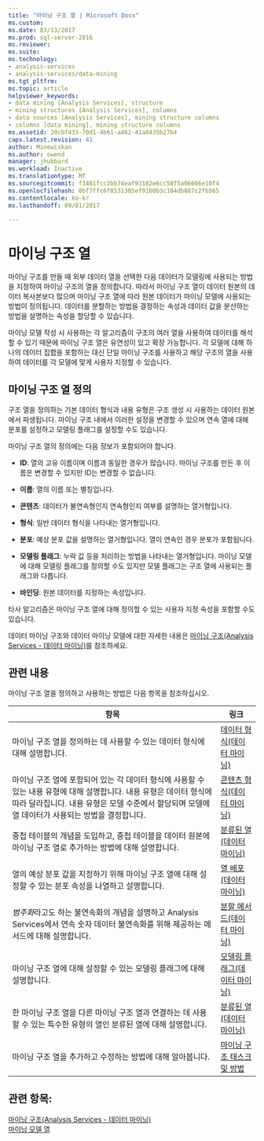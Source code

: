 ```yaml
---
title: "마이닝 구조 열 | Microsoft Docs"
ms.custom: 
ms.date: 03/13/2017
ms.prod: sql-server-2016
ms.reviewer: 
ms.suite: 
ms.technology:
- analysis-services
- analysis-services/data-mining
ms.tgt_pltfrm: 
ms.topic: article
helpviewer_keywords:
- data mining [Analysis Services], structure
- mining structures [Analysis Services], columns
- data sources [Analysis Services], mining structure columns
- columns [data mining], mining structure columns
ms.assetid: 20cbf433-70d1-4b61-a462-41a8435b27b4
caps.latest.revision: 41
author: Minewiskan
ms.author: owend
manager: jhubbard
ms.workload: Inactive
ms.translationtype: MT
ms.sourcegitcommit: f3481fcc2bb74eaf93182e6cc58f5a06666e10f4
ms.openlocfilehash: 0bf7ffc6f8531385ef9100b3c104db887c2fb565
ms.contentlocale: ko-kr
ms.lasthandoff: 09/01/2017

---
```

# <a name="mining-structure-columns"></a>마이닝 구조 열
  마이닝 구조를 만들 때 외부 데이터 열을 선택한 다음 데이터가 모델링에 사용되는 방법을 지정하여 마이닝 구조의 열을 정의합니다. 따라서 마이닝 구조 열이 데이터 원본의 데이터 복사본보다 많으며 마이닝 구조 열에 따라 원본 데이터가 마이닝 모델에 사용되는 방법이 정의됩니다. 데이터를 분할하는 방법을 결정하는 속성과 데이터 값을 분산하는 방법을 설명하는 속성을 할당할 수 있습니다.  
  
 마이닝 모델 작성 시 사용하는 각 알고리즘이 구조의 여러 열을 사용하여 데이터를 해석할 수 있기 때문에 마이닝 구조 열은 유연성이 있고 확장 가능합니다. 각 모델에 대해 하나의 데이터 집합을 포함하는 대신 단일 마이닝 구조를 사용하고 해당 구조의 열을 사용하여 데이터를 각 모델에 맞게 사용자 지정할 수 있습니다.  
  
## <a name="defining-mining-structure-columns"></a>마이닝 구조 열 정의  
 구조 열을 정의하는 기본 데이터 형식과 내용 유형은 구조 생성 시 사용하는 데이터 원본에서 파생됩니다. 마이닝 구조 내에서 이러한 설정을 변경할 수 있으며 연속 열에 대해 분포를 설정하고 모델링 플래그를 설정할 수도 있습니다.  
  
 마이닝 구조 열의 정의에는 다음 정보가 포함되어야 합니다.  
  
-   **ID**: 열의 고유 이름이며 이름과 동일한 경우가 많습니다. 마이닝 구조를 만든 후 이름은 변경할 수 있지만 ID는 변경할 수 없습니다.  
  
-   **이름**: 열의 이름 또는 별칭입니다.  
  
-   **콘텐츠**: 데이터가 불연속형인지 연속형인지 여부를 설명하는 열거형입니다.  
  
-   **형식**: 일반 데이터 형식을 나타내는 열거형입니다.  
  
-   **분포**: 예상 분포 값을 설명하는 열거형입니다. 열이 연속인 경우 분포가 포함됩니다.  
  
-   **모델링 플래그**: 누락 값 등을 처리하는 방법을 나타내는 열거형입니다. 마이닝 모델에 대해 모델링 플래그를 정의할 수도 있지만 모델 플래그는 구조 열에 사용되는 플래그와 다릅니다.  
  
-   **바인딩**: 원본 데이터를 지정하는 속성입니다.  
  
 타사 알고리즘은 마이닝 구조 열에 대해 정의할 수 있는 사용자 지정 속성을 포함할 수도 있습니다.  
  
 데이터 마이닝 구조와 데이터 마이닝 모델에 대한 자세한 내용은 [마이닝 구조&#40;Analysis Services - 데이터 마이닝&#41;](../../analysis-services/data-mining/mining-structures-analysis-services-data-mining.md)를 참조하세요.  
  
## <a name="related-content"></a>관련 내용  
 마이닝 구조 열을 정의하고 사용하는 방법은 다음 항목을 참조하십시오.  
  
|항목|링크|  
|-----------|-----------|  
|마이닝 구조 열을 정의하는 데 사용할 수 있는 데이터 형식에 대해 설명합니다.|[데이터 형식&#40;데이터 마이닝&#41;](../../analysis-services/data-mining/data-types-data-mining.md)|  
|마이닝 구조 열에 포함되어 있는 각 데이터 형식에 사용할 수 있는 내용 유형에 대해 설명합니다. 내용 유형은 데이터 형식에 따라 달라집니다. 내용 유형은 모델 수준에서 할당되며 모델에 열 데이터가 사용되는 방법을 결정합니다.|[콘텐츠 형식&#40;데이터 마이닝&#41;](../../analysis-services/data-mining/content-types-data-mining.md)|  
|중첩 테이블의 개념을 도입하고, 중첩 테이블을 데이터 원본에 마이닝 구조 열로 추가하는 방법에 대해 설명합니다.|[분류된 열&#40;데이터 마이닝&#41;](../../analysis-services/data-mining/classified-columns-data-mining.md)|  
|열의 예상 분포 값을 지정하기 위해 마이닝 구조 열에 대해 설정할 수 있는 분포 속성을 나열하고 설명합니다.|[열 배포&#40;데이터 마이닝&#41;](../../analysis-services/data-mining/column-distributions-data-mining.md)|  
|*범주화*라고도 하는 불연속화의 개념을 설명하고 Analysis Services에서 연속 숫자 데이터 불연속화를 위해 제공하는 메서드에 대해 설명합니다.|[분할 메서드&#40;데이터 마이닝&#41;](../../analysis-services/data-mining/discretization-methods-data-mining.md)|  
|마이닝 구조 열에 대해 설정할 수 있는 모델링 플래그에 대해 설명합니다.|[모델링 플래그&#40;데이터 마이닝&#41;](../../analysis-services/data-mining/modeling-flags-data-mining.md)|  
|한 마이닝 구조 열을 다른 마이닝 구조 열과 연결하는 데 사용할 수 있는 특수한 유형의 열인 분류된 열에 대해 설명합니다.|[분류된 열&#40;데이터 마이닝&#41;](../../analysis-services/data-mining/classified-columns-data-mining.md)|  
|마이닝 구조 열을 추가하고 수정하는 방법에 대해 알아봅니다.|[마이닝 구조 태스크 및 방법](../../analysis-services/data-mining/mining-structure-tasks-and-how-tos.md)|  
  
## <a name="see-also"></a>관련 항목:  
 [마이닝 구조&#40;Analysis Services - 데이터 마이닝&#41;](../../analysis-services/data-mining/mining-structures-analysis-services-data-mining.md)   
 [마이닝 모델 열](../../analysis-services/data-mining/mining-model-columns.md)  
  
  

